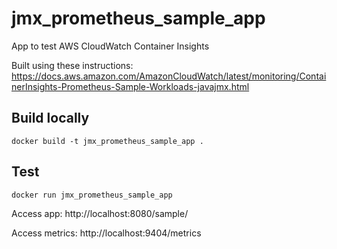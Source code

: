 # jmx_prometheus_sample_app

App to test AWS CloudWatch Container Insights

Built using these instructions: https://docs.aws.amazon.com/AmazonCloudWatch/latest/monitoring/ContainerInsights-Prometheus-Sample-Workloads-javajmx.html

## Build locally

```
docker build -t jmx_prometheus_sample_app .
```

## Test

```
docker run jmx_prometheus_sample_app
```

Access app:  http://localhost:8080/sample/

Access metrics: http://localhost:9404/metrics